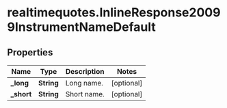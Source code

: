 # realtimequotes.InlineResponse20099InstrumentNameDefault

## Properties

Name | Type | Description | Notes
------------ | ------------- | ------------- | -------------
**_long** | **String** | Long name. | [optional] 
**_short** | **String** | Short name. | [optional] 


